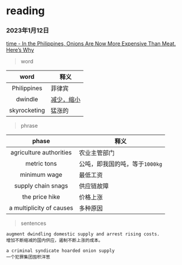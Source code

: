 # reading

### 2023年1月12日

[time - In the Philippines, Onions Are Now More Expensive Than Meat. Here’s Why](https://time.com/6245568/philippines-onions-shortage-inflation/)


> word

| word | 释义 |
|:-----:|------|
|Philippines|菲律宾|
|dwindle|[减少，缩小](https://youdao.com/result?word=dwindle&lang=en)|
|skyrocketing |猛涨的|

> phrase

| phase | 释义|
|:-----:|------|
|agriculture authorities| 农业主管部门|
|metric tons|公吨，即我国的吨，等于`1000kg`|
|minimum wage|最低工资|
|supply chain snags|供应链故障|
| the price hike |价格上涨|
|a multiplicity of causes|多种原因|

> sentences
```
augment dwindling domestic supply and arrest rising costs.
增加不断缩减的国内供应，遏制不断上涨的成本。

a criminal syndicate hoarded onion supply
一个犯罪集团囤积洋葱
```

